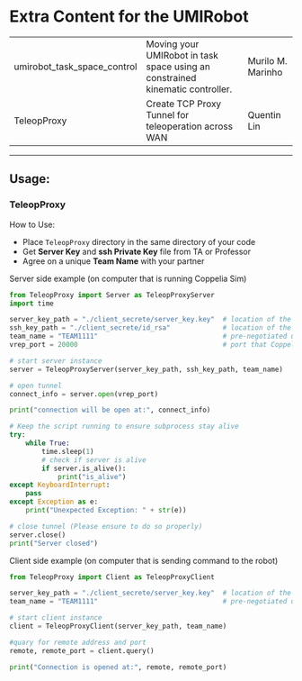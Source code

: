 # Extra Content for the UMIRobot

|   |   |   | 
|---|---|---|
|umirobot_task_space_control|Moving your UMIRobot in task space using an constrained kinematic controller.| Murilo M. Marinho
|TeleopProxy|Create TCP Proxy Tunnel for teleoperation across WAN|Quentin Lin


___
## Usage:

### TeleopProxy

How to Use:
- Place `TeleopProxy` directory in the same directory of your code
- Get **Server Key** and **ssh Private Key** file from TA or Professor
- Agree on a unique **Team Name** with your partner

Server side example (on computer that is running Coppelia Sim)
```python
from TeleopProxy import Server as TeleopProxyServer
import time

server_key_path = "./client_secrete/server_key.key"  # location of the server key
ssh_key_path = "./client_secrete/id_rsa"             # location of the ssh private key
team_name = "TEAM1111"                               # pre-negotiated unique Team Name
vrep_port = 20000                                    # port that Coppelia Sim is listening

# start server instance
server = TeleopProxyServer(server_key_path, ssh_key_path, team_name)

# open tunnel
connect_info = server.open(vrep_port)

print("connection will be open at:", connect_info)

# Keep the script running to ensure subprocess stay alive
try:
    while True:
        time.sleep(1)
        # check if server is alive
        if server.is_alive():
            print("is_alive")
except KeyboardInterrupt:
    pass
except Exception as e:
    print("Unexpected Exception: " + str(e))

# close tunnel (Please ensure to do so properly)
server.close()
print("Server closed")
```

Client side example (on computer that is sending command to the robot)
```python
from TeleopProxy import Client as TeleopProxyClient

server_key_path = "./client_secrete/server_key.key"  # location of the server key
team_name = "TEAM1111"                               # pre-negotiated unique Team Name

# start client instance
client = TeleopProxyClient(server_key_path, team_name)

#quary for remote address and port
remote, remote_port = client.query()

print("Connection is opened at:", remote, remote_port)
```

